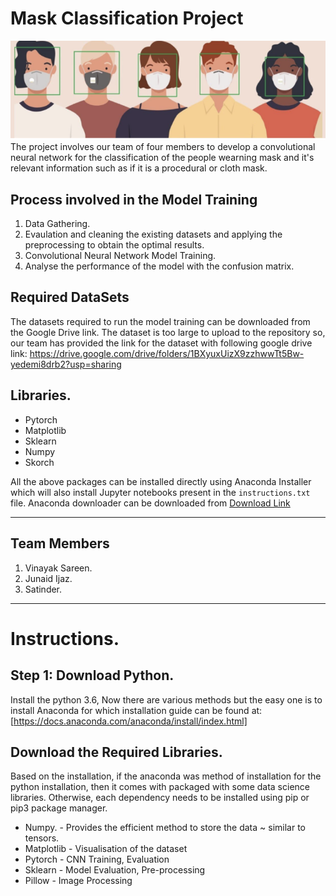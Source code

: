 # Mask Classification Project
<img src = "banner.png" />
The project involves our team of four members to develop a convolutional neural network for the classification of the people wearning mask and it's relevant information such as if it is a procedural or cloth mask. 


## Process involved in the Model Training
1. Data Gathering. 
2. Evaulation and cleaning the existing datasets and applying the preprocessing to obtain the optimal results.
3. Convolutional Neural Network Model Training.
4. Analyse the performance of the model with the confusion matrix. 

## Required DataSets
The datasets required to run the model training can be downloaded from the Google Drive link. The dataset is too large to upload to the repository so, our team has provided the link for the dataset with following google drive link: 
https://drive.google.com/drive/folders/1BXyuxUizX9zzhwwTt5Bw-yedemi8drb2?usp=sharing


## Libraries. 
<ul>
    <li> Pytorch </li>
    <li> Matplotlib </li>
    <li> Sklearn </li>
    <li> Numpy</li>
    <li> Skorch </li>
</ul>

All the above packages can be installed directly using Anaconda Installer which will also install Jupyter notebooks present in the ```instructions.txt``` file. Anaconda downloader can be downloaded from [Download Link](https://www.anaconda.com/distribution/)

<hr/>

## Team Members
<ol>
    <li> Vinayak Sareen.</li>
    <li> Junaid Ijaz.</li>
    <li> Satinder.</li>
</ol>

<hr />

# Instructions.


## Step 1: Download Python.

Install the python 3.6, Now there are various methods but the easy one is to install 
Anaconda for which installation guide can be found at: [https://docs.anaconda.com/anaconda/install/index.html]


## Download the Required Libraries. 
Based on the installation, if the anaconda was method of installation for the python installation, then it comes with packaged with some data science libraries. Otherwise, each dependency needs to be installed using pip or pip3 package manager. 

<ul>
  <li> Numpy. - Provides the efficient method to store the data ~ similar to tensors.</li>
  <li> Matplotlib - Visualisation of the dataset </li>
  <li> Pytorch - CNN Training, Evaluation </li>
  <li> Sklearn - Model Evaluation, Pre-processing</li>
  <li> Pillow - Image Processing </li>
</ul>



    
